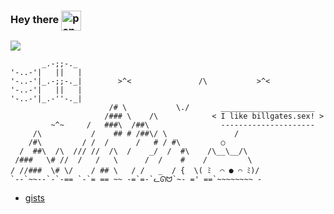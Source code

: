 ### Hey there <img width='32px' src="https://github.com/user-attachments/assets/0157f62b-e3e7-4b3c-8305-f43c14f56a3b" alt="pengue" align="center">

![](https://badgen.net/https/xmr-sable.vercel.app/api?cache=600)


```
       _.-;;-._ 
'-..-'|   ||   |    
'-..-'|_.-;;-._|        >^<               /\           >^<
'-..-'|   ||   |
'-..-'|_.-''-._|
                      /# \           \./       _____________________
                     /### \    /\            < I like billgates.sex! >
         ~^~     /   ###\  /##\                ---------------------
     /\           /    ## # /##\/ \               /
    /#\         / /  /      /   # / #\         ○
  /  ##\  /\  /// //  /\  /    _/  /  #\    /\__\__/\
 /###   \# //  /   /   \      /  /    #    /         \
/ //###  \# \/    / ## \   / /   _  / {  \( ﾐ  ⌒ ● ⌒ ﾐ)/
`--`~~--`-`-== `-`= == ~~ -=`=-`ᓚᘏᗢ`~- =' ==`~~~~~~~~ -
```

- [gists](https://gist.github.com/nuckle)


